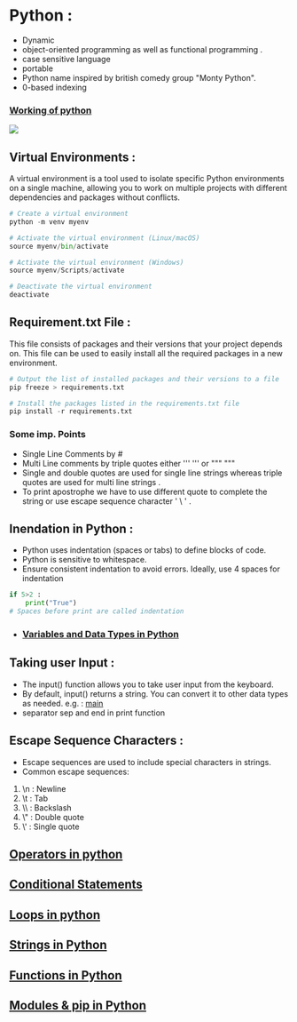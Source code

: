 # Python :
- Dynamic 
- object-oriented programming as well as functional programming .
- case sensitive language 
- portable
- Python name inspired by british comedy group "Monty Python".
- 0-based indexing

### [Working of python](./images/1000221207.jpg)
[![](https://mermaid.ink/img/pako:eNp1UU1PwzAM_StWzlHVrZu05oZACCQKExUTh16yxmsDbTK5rlA17b-TUpVxYDnFfh928k6i9AaFEh--J4dD4SActtwgPNiOPQ3gD7AduPZuAjss2XoHj47Jm75EA_sBdjfP8PqS52_ZxAJYpJtUrZWc63tLHcMOqRvVizRdqGRGZ8_tUPMIRvGsyvRRwsE2jCThSbdGg1opCZcp6Uol0fqK0zJ6n5m3vj0S1ujG-Z2EStNeVwilb5pJpNbRn31zy2D8lwtbwv_mycV8Gceb8FiQQooWqdXWhE89jXAhuMYWC6HC1Wj6LEThzoGne_b54EqhmHqUgnxf1UIddNOFqj8azXhndUW6_e2isSGTbMrsJ7rzN9ssilY?type=png)](https://mermaid.live/edit#pako:eNp1UU1PwzAM_StWzlHVrZu05oZACCQKExUTh16yxmsDbTK5rlA17b-TUpVxYDnFfh928k6i9AaFEh--J4dD4SActtwgPNiOPQ3gD7AduPZuAjss2XoHj47Jm75EA_sBdjfP8PqS52_ZxAJYpJtUrZWc63tLHcMOqRvVizRdqGRGZ8_tUPMIRvGsyvRRwsE2jCThSbdGg1opCZcp6Uol0fqK0zJ6n5m3vj0S1ujG-Z2EStNeVwilb5pJpNbRn31zy2D8lwtbwv_mycV8Gceb8FiQQooWqdXWhE89jXAhuMYWC6HC1Wj6LEThzoGne_b54EqhmHqUgnxf1UIddNOFqj8azXhndUW6_e2isSGTbMrsJ7rzN9ssilY)

## Virtual Environments : 
A virtual environment is a tool used to isolate specific Python environments on a single machine, allowing you to work on multiple projects with different dependencies and packages without conflicts.

```python
# Create a virtual environment
python -m venv myenv

# Activate the virtual environment (Linux/macOS)
source myenv/bin/activate

# Activate the virtual environment (Windows)
source myenv/Scripts/activate

# Deactivate the virtual environment
deactivate
```
## Requirement.txt File : 
This file consists of packages and their versions that your project depends on. This file can be used to easily install all the required packages in a new environment.
```python
# Output the list of installed packages and their versions to a file
pip freeze > requirements.txt

# Install the packages listed in the requirements.txt file
pip install -r requirements.txt
```
### Some imp. Points 
- Single Line Comments by  # 
- Multi Line comments by triple quotes either  ''' ''' or """ """ 
- Single and double quotes are used for single line strings whereas triple quotes are used for multi line strings .
- To print apostrophe we have to use different quote to complete the string or use escape sequence character ' \ ' .

## Inendation in Python : 
- Python uses indentation (spaces or tabs) to define blocks of code.
- Python is sensitive to whitespace. 
- Ensure consistent indentation to avoid errors. Ideally, use 4 spaces for indentation
```python
if 5>2 :
    print("True")
# Spaces before print are called indentation
```

- ### [Variables and Data Types in Python](variable.ipynb)

## Taking user Input : 
- The  input()  function allows you to take user input from the keyboard.
- By default,  input()  returns a string. You can convert it to other data types as
needed. e.g. : [main](main.ipynb)
- separator sep and end in print function 

## Escape Sequence Characters : 
- Escape sequences are used to include special characters in strings.
- Common escape sequences:
1. \n : Newline
2. \t : Tab
3. \\\ : Backslash
4. \\" : Double quote
5. \\' : Single quote

## [Operators in python](operators.ipynb)
## [Conditional Statements](conditional.ipynb)
## [Loops in python](Loops.ipynb)
## [Strings in Python](strings.ipynb)
## [Functions in Python](functions.ipynb)
## [Modules & pip in Python](modules.ipynb)
